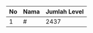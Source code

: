 | No | Nama            | Jumlah Level |
|----|-----------------|--------------|
| 1  | #    |    2437        |
